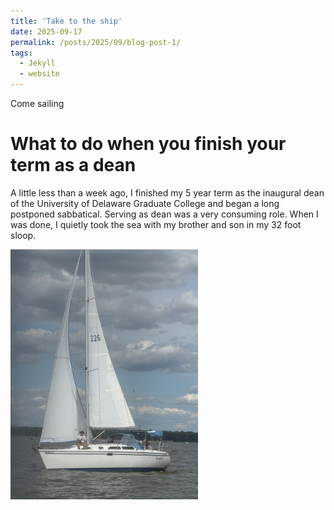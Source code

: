 ```yaml
---
title: 'Take to the ship'
date: 2025-09-17
permalink: /posts/2025/09/blog-post-1/
tags:
  - Jekyll
  - website
---
```


Come sailing


What to do when you finish your term as a dean
======

A little less than a week ago, I finished my 5 year term as the
inaugural dean of the University of Delaware Graduate College and
began a long postponed sabbatical. Serving as dean was a very
consuming role. When I was done, I quietly took the sea with my
brother and son in my 32 foot sloop.

<img src="images/tangled.jpg" width="300px"/>

